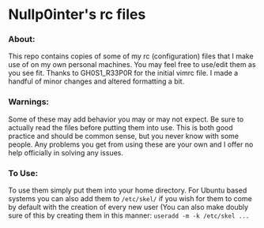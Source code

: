 # Nullp0inter's rc files
### About:
This repo contains copies of some of my rc (configuration) files that I make use of on my own personal machines. You may feel free to use/edit them as you see fit.
Thanks to GH0S1_R33P0R for the initial vimrc file. I made a handful of minor changes and altered formatting a bit.

### Warnings:
Some of these may add behavior you may or may not expect. Be sure to actually read the files before putting them into use. This is both good practice and should be
common sense, but you never know with some people. Any problems you get from using these are your own and I offer no help officially in solving any issues.

### To Use:
To use them simply put them into your home directory. For Ubuntu based systems you can also add them to `/etc/skel/` if you wish for them to come by default with
the creation of every new user (You can also make doubly sure of this by creating them in this manner: `useradd -m -k /etc/skel ...` 
